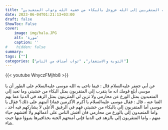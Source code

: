 ```yaml
---
title: "ثواب المتقربين إلى الله عزوجل بالبكاء من خشية الله وثواب المتعبدين"
date: 2023-06-04T01:21:13+03:00
draft: false
ShowToc: False
cover:
    image: img/hala.JPG
    alt: 'صورة'
    caption: ''
#    hidden: false
summary: 
tags: [""]
categories: ["التوبة والاستغفار", "ثواب أصناف من الناس"]
---
```

{{< youtube WnyczFMjhb8 >}}  
 <br>
عن أبي جعفر عليه‌السلام قال : فيما ناجى به الله موسى عليه‌السلام على الطور أن يا موسى أبلغ قومك انه ما يتقرب إلي المتقربون بمثل البكاء من خشيتي وما تعبد إلي المتعبدون بمثل الورع عن محارمي ولا تزين لي المتزينون بمثل الزهد في الدنيا عما بهم الغنا عنه ، قال : فقال موسى عليه‌السلام يا أكرم الأكرمين فماذا أثبتهم
على ذلك؟ فقال يا موسى أما المتقربون إلي بالبكاء من خشيتي فهم في الرفيق
الأعلى لا يشاركهم فيه أحد ، واما المتعبدون إلي بالورع من محارمي فان
أفتش الناس على أعمالهم ولا أفتشهم حياء منهم ، واما المتقربون إلي
بالزهد في الدنيا فإني أمنحهم الجنة بحذافيرها يتبوؤا منها حيث شاء.



